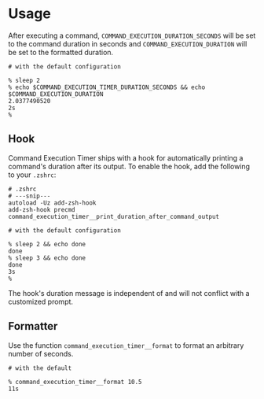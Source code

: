 
# Usage

After executing a command, `COMMAND_EXECUTION_DURATION_SECONDS` will be set to the command duration in seconds and `COMMAND_EXECUTION_DURATION` will be set to the formatted duration.

```shell
# with the default configuration

% sleep 2
% echo $COMMAND_EXECUTION_TIMER_DURATION_SECONDS && echo $COMMAND_EXECUTION_DURATION
2.0377490520
2s
%
```

## Hook


Command Execution Timer ships with a hook for automatically printing a command's duration after its output. To enable the hook, add the following to your `.zshrc`:

```shell
# .zshrc
# ---snip---
autoload -Uz add-zsh-hook
add-zsh-hook precmd command_execution_timer__print_duration_after_command_output
```

```shell
# with the default configuration

% sleep 2 && echo done
done
% sleep 3 && echo done
done
3s
%
```

The hook's duration message is independent of and will not conflict with a customized prompt.

## Formatter

Use the function `command_execution_timer__format` to format an arbitrary number of seconds.

```shell
# with the default

% command_execution_timer__format 10.5
11s
```

